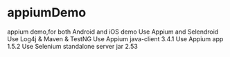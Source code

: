 # appiumDemo
appium demo,for both Android and iOS demo
Use Appium and Selendroid 
Use Log4j & Maven & TestNG
Use Appium java-client 3.4.1
Use Appium app 1.5.2
Use Selenium standalone server jar 2.53

